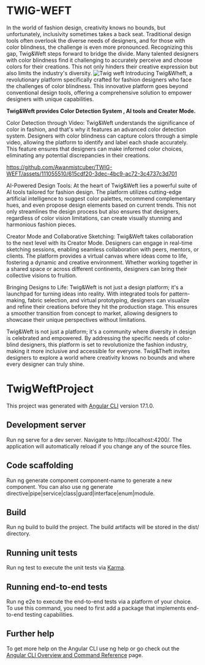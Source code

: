 # TWIG-WEFT
In the world of fashion design, creativity knows no bounds, but unfortunately, inclusivity sometimes takes a back seat. Traditional design tools often overlook the diverse needs of designers, and for those with color blindness, the challenge is even more pronounced. Recognizing this gap, Twig&Weft steps forward to bridge the divide. Many talented designers with color blindness find it challenging to accurately perceive and choose colors for their creations. This not only hinders their creative expression but also limits the industry's diversity.
![Twig   weft](https://github.com/Awanmistcuber/TWIG-WEFT/assets/111055510/e75f4230-c5ea-4d4a-9c84-935ac610eed2)
Introducing Twig&Wheft, a revolutionary platform specifically crafted for fashion designers who face the challenges of color blindness. This innovative platform goes beyond conventional design tools, offering a comprehensive solution to empower designers with unique capabilities.

**Twig&Weft provides Color Detection System , AI tools and Creater Mode.**

Color Detection through Video:
Twig&Weft understands the significance of color in fashion, and that's why it features an advanced color detection system. Designers with color blindness can capture colors through a simple video, allowing the platform to identify and label each shade accurately. This feature ensures that designers can make informed color choices, eliminating any potential discrepancies in their creations.


https://github.com/Awanmistcuber/TWIG-WEFT/assets/111055510/615cdf20-3dec-4bc9-ac72-3c4737c3d701


AI-Powered Design Tools:
At the heart of Twig&Weft lies a powerful suite of AI tools tailored for fashion design. The platform utilizes cutting-edge artificial intelligence to suggest color palettes, recommend complementary hues, and even propose design elements based on current trends. This not only streamlines the design process but also ensures that designers, regardless of color vision limitations, can create visually stunning and harmonious fashion pieces.

Creator Mode and Collaborative Sketching:
Twig&Weft takes collaboration to the next level with its Creator Mode. Designers can engage in real-time sketching sessions, enabling seamless collaboration with peers, mentors, or clients. The platform provides a virtual canvas where ideas come to life, fostering a dynamic and creative environment. Whether working together in a shared space or across different continents, designers can bring their collective visions to fruition.

Bringing Designs to Life:
Twig&Weft is not just a design platform; it's a launchpad for turning ideas into reality. With integrated tools for pattern-making, fabric selection, and virtual prototyping, designers can visualize and refine their creations before they hit the production stage. This ensures a smoother transition from concept to market, allowing designers to showcase their unique perspectives without limitations.

Twig&Weft is not just a platform; it's a community where diversity in design is celebrated and empowered. By addressing the specific needs of color-blind designers, this platform is set to revolutionize the fashion industry, making it more inclusive and accessible for everyone. Twig&Theft invites designers to explore a world where creativity knows no bounds and where every designer can truly shine.

# TwigWeftProject

This project was generated with [Angular CLI](https://github.com/angular/angular-cli) version 17.1.0.

## Development server

Run ng serve for a dev server. Navigate to http://localhost:4200/. The application will automatically reload if you change any of the source files.

## Code scaffolding

Run ng generate component component-name to generate a new component. You can also use ng generate directive|pipe|service|class|guard|interface|enum|module.

## Build

Run ng build to build the project. The build artifacts will be stored in the dist/ directory.

## Running unit tests

Run ng test to execute the unit tests via [Karma](https://karma-runner.github.io).

## Running end-to-end tests

Run ng e2e to execute the end-to-end tests via a platform of your choice. To use this command, you need to first add a package that implements end-to-end testing capabilities.

## Further help

To get more help on the Angular CLI use ng help or go check out the [Angular CLI Overview and Command Reference](https://angular.io/cli) page.
